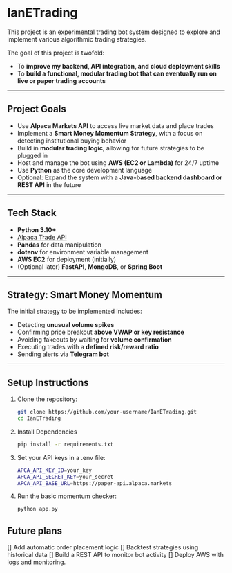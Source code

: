 # IanETrading 

This project is an experimental trading bot system designed to explore and implement various algorithmic trading strategies.

The goal of this project is twofold:
-  To **improve my backend, API integration, and cloud deployment skills**
-  To **build a functional, modular trading bot that can eventually run on live or paper trading accounts**

---

##  Project Goals

- Use **Alpaca Markets API** to access live market data and place trades
- Implement a **Smart Money Momentum Strategy**, with a focus on detecting institutional buying behavior
- Build in **modular trading logic**, allowing for future strategies to be plugged in
- Host and manage the bot using **AWS (EC2 or Lambda)** for 24/7 uptime
- Use **Python** as the core development language
- Optional: Expand the system with a **Java-based backend dashboard or REST API** in the future

---

## Tech Stack

- **Python 3.10+**
- [Alpaca Trade API](https://alpaca.markets/)
- **Pandas** for data manipulation
- **dotenv** for environment variable management
- **AWS EC2** for deployment (initially)
- (Optional later) **FastAPI**, **MongoDB**, or **Spring Boot**

---

## Strategy: Smart Money Momentum

The initial strategy to be implemented includes:
- Detecting **unusual volume spikes**
- Confirming price breakout **above VWAP or key resistance**
- Avoiding fakeouts by waiting for **volume confirmation**
- Executing trades with a **defined risk/reward ratio**
- Sending alerts via **Telegram bot**

---

## Setup Instructions

1. Clone the repository:
   ```bash
   git clone https://github.com/your-username/IanETrading.git
   cd IanETrading

2. Install Dependencies
   ```bash
   pip install -r requirements.txt

3. Set your API keys in a .env file:
   ```bash
   APCA_API_KEY_ID=your_key
   APCA_API_SECRET_KEY=your_secret
   APCA_API_BASE_URL=https://paper-api.alpaca.markets

4. Run the basic momentum checker:
   ```bash
   python app.py

## Future plans
[] Add automatic order placement logic
[] Backtest strategies using historical data
[] Build a REST API to monitor bot activity
[] Deploy AWS with logs and monitoring.
